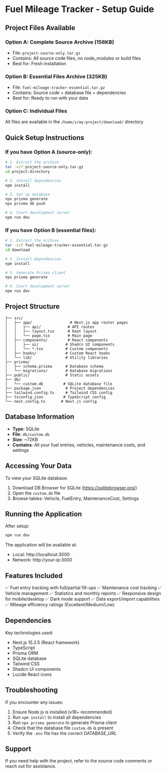 # Fuel Mileage Tracker - Setup Guide

## Project Files Available

### Option A: Complete Source Archive (156KB)
- File: `project-source-only.tar.gz`
- Contains: All source code files, no node_modules or build files
- Best for: Fresh installation

### Option B: Essential Files Archive (325KB) 
- File: `fuel-mileage-tracker-essential.tar.gz`
- Contains: Source code + database file + dependencies
- Best for: Ready to run with your data

### Option C: Individual Files
All files are available in the `/home/z/my-project/download/` directory

## Quick Setup Instructions

### If you have Option A (source-only):
```bash
# 1. Extract the archive
tar -xzf project-source-only.tar.gz
cd project-directory

# 2. Install dependencies
npm install

# 3. Set up database
npx prisma generate
npx prisma db push

# 4. Start development server
npm run dev
```

### If you have Option B (essential files):
```bash
# 1. Extract the archive
tar -xzf fuel-mileage-tracker-essential.tar.gz
cd download

# 2. Install dependencies
npm install

# 3. Generate Prisma client
npx prisma generate

# 4. Start development server
npm run dev
```

## Project Structure

```
├── src/
│   ├── app/                 # Next.js app router pages
│   │   ├── api/            # API routes
│   │   ├── layout.tsx      # Root layout
│   │   └── page.tsx        # Main page
│   ├── components/         # React components
│   │   ├── ui/            # Shadcn UI components
│   │   └── *.tsx          # Custom components
│   ├── hooks/             # Custom React hooks
│   └── lib/               # Utility libraries
├── prisma/
│   ├── schema.prisma      # Database schema
│   └── migrations/        # Database migrations
├── public/                # Static assets
├── db/
│   └── custom.db         # SQLite database file
├── package.json           # Project dependencies
├── tailwind.config.ts     # Tailwind CSS config
├── tsconfig.json         # TypeScript config
└── next.config.ts       # Next.js config
```

## Database Information

- **Type**: SQLite
- **File**: `db/custom.db`
- **Size**: ~72KB
- **Contains**: All your fuel entries, vehicles, maintenance costs, and settings

## Accessing Your Data

To view your SQLite database:
1. Download DB Browser for SQLite (https://sqlitebrowser.org/)
2. Open the `custom.db` file
3. Browse tables: Vehicle, FuelEntry, MaintenanceCost, Settings

## Running the Application

After setup:
```bash
npm run dev
```

The application will be available at:
- Local: http://localhost:3000
- Network: http://your-ip:3000

## Features Included

✅ Fuel entry tracking with full/partial fill-ups
✅ Maintenance cost tracking
✅ Vehicle management
✅ Statistics and monthly reports
✅ Responsive design for mobile/desktop
✅ Dark mode support
✅ Data export/import capabilities
✅ Mileage efficiency ratings (Excellent/Medium/Low)

## Dependencies

Key technologies used:
- Next.js 15.3.5 (React framework)
- TypeScript
- Prisma ORM
- SQLite database
- Tailwind CSS
- Shadcn UI components
- Lucide React icons

## Troubleshooting

If you encounter any issues:
1. Ensure Node.js is installed (v18+ recommended)
2. Run `npm install` to install all dependencies
3. Run `npx prisma generate` to generate Prisma client
4. Check that the database file `custom.db` is present
5. Verify the `.env` file has the correct DATABASE_URL

## Support

If you need help with the project, refer to the source code comments or reach out for assistance.